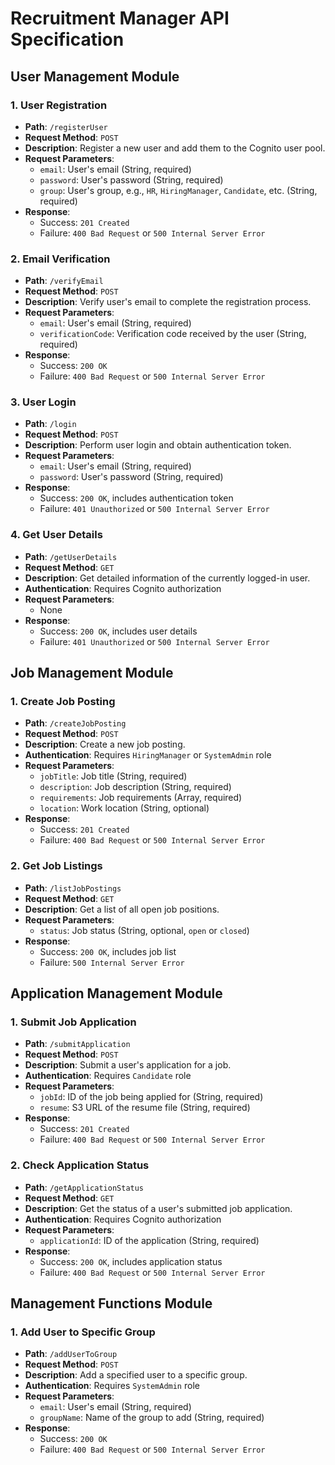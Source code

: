 # Recruitment Manager API Specification

## User Management Module

### 1. User Registration
- **Path**: `/registerUser`
- **Request Method**: `POST`
- **Description**: Register a new user and add them to the Cognito user pool.
- **Request Parameters**:
  - `email`: User's email (String, required)
  - `password`: User's password (String, required)
  - `group`: User's group, e.g., `HR`, `HiringManager`, `Candidate`, etc. (String, required)
- **Response**:
  - Success: `201 Created`
  - Failure: `400 Bad Request` or `500 Internal Server Error`

### 2. Email Verification
- **Path**: `/verifyEmail`
- **Request Method**: `POST`
- **Description**: Verify user's email to complete the registration process.
- **Request Parameters**:
  - `email`: User's email (String, required)
  - `verificationCode`: Verification code received by the user (String, required)
- **Response**:
  - Success: `200 OK`
  - Failure: `400 Bad Request` or `500 Internal Server Error`

### 3. User Login
- **Path**: `/login`
- **Request Method**: `POST`
- **Description**: Perform user login and obtain authentication token.
- **Request Parameters**:
  - `email`: User's email (String, required)
  - `password`: User's password (String, required)
- **Response**:
  - Success: `200 OK`, includes authentication token
  - Failure: `401 Unauthorized` or `500 Internal Server Error`

### 4. Get User Details
- **Path**: `/getUserDetails`
- **Request Method**: `GET`
- **Description**: Get detailed information of the currently logged-in user.
- **Authentication**: Requires Cognito authorization
- **Request Parameters**:
  - None
- **Response**:
  - Success: `200 OK`, includes user details
  - Failure: `401 Unauthorized` or `500 Internal Server Error`

## Job Management Module

### 1. Create Job Posting
- **Path**: `/createJobPosting`
- **Request Method**: `POST`
- **Description**: Create a new job posting.
- **Authentication**: Requires `HiringManager` or `SystemAdmin` role
- **Request Parameters**:
  - `jobTitle`: Job title (String, required)
  - `description`: Job description (String, required)
  - `requirements`: Job requirements (Array, required)
  - `location`: Work location (String, optional)
- **Response**:
  - Success: `201 Created`
  - Failure: `400 Bad Request` or `500 Internal Server Error`

### 2. Get Job Listings
- **Path**: `/listJobPostings`
- **Request Method**: `GET`
- **Description**: Get a list of all open job positions.
- **Request Parameters**:
  - `status`: Job status (String, optional, `open` or `closed`)
- **Response**:
  - Success: `200 OK`, includes job list
  - Failure: `500 Internal Server Error`

## Application Management Module

### 1. Submit Job Application
- **Path**: `/submitApplication`
- **Request Method**: `POST`
- **Description**: Submit a user's application for a job.
- **Authentication**: Requires `Candidate` role
- **Request Parameters**:
  - `jobId`: ID of the job being applied for (String, required)
  - `resume`: S3 URL of the resume file (String, required)
- **Response**:
  - Success: `201 Created`
  - Failure: `400 Bad Request` or `500 Internal Server Error`

### 2. Check Application Status
- **Path**: `/getApplicationStatus`
- **Request Method**: `GET`
- **Description**: Get the status of a user's submitted job application.
- **Authentication**: Requires Cognito authorization
- **Request Parameters**:
  - `applicationId`: ID of the application (String, required)
- **Response**:
  - Success: `200 OK`, includes application status
  - Failure: `400 Bad Request` or `500 Internal Server Error`

## Management Functions Module

### 1. Add User to Specific Group
- **Path**: `/addUserToGroup`
- **Request Method**: `POST`
- **Description**: Add a specified user to a specific group.
- **Authentication**: Requires `SystemAdmin` role
- **Request Parameters**:
  - `email`: User's email (String, required)
  - `groupName`: Name of the group to add (String, required)
- **Response**:
  - Success: `200 OK`
  - Failure: `400 Bad Request` or `500 Internal Server Error`
